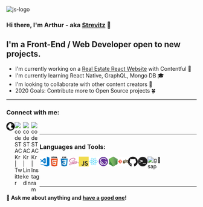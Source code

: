 ![js-logo](https://user-images.githubusercontent.com/61030079/90903197-e2bc1800-e3cd-11ea-8586-e605b0139c38.gif)

### Hi there, I'm Arthur - aka [Strevitz][website] :metal:

## I'm a Front-End / Web Developer open to new projects.
- I'm currently working on a [Real Estate React Website][project] with Contentful :hotel:
- I'm currently learning React Native, GraphQL, Mongo DB :mortar_board:
- I'm looking to collaborate with other content creators :couple:
- 2020 Goals: Contribute more to Open Source projects :four_leaf_clover:

---

### Connect with me:

[<img align="left" alt="codeSTACKr.com" width="22px" src="https://raw.githubusercontent.com/iconic/open-iconic/master/svg/globe.svg" />][website]
[<img align="left" alt="codeSTACKr | Twitter" width="22px" src="https://cdn.jsdelivr.net/npm/simple-icons@v3/icons/twitter.svg" />][twitter]
[<img align="left" alt="codeSTACKr | LinkedIn" width="22px" src="https://cdn.jsdelivr.net/npm/simple-icons@v3/icons/linkedin.svg" />][linkedin]
[<img align="left" alt="codeSTACKr | Instagram" width="22px" src="https://cdn.jsdelivr.net/npm/simple-icons@v3/icons/instagram.svg" />][instagram]

<br />

---

### Languages and Tools:

[<img align="left" alt="Visual Studio Code" width="26px" src="https://raw.githubusercontent.com/github/explore/80688e429a7d4ef2fca1e82350fe8e3517d3494d/topics/visual-studio-code/visual-studio-code.png" />][webdevplaylist]
[<img align="left" alt="HTML5" width="26px" src="https://raw.githubusercontent.com/github/explore/80688e429a7d4ef2fca1e82350fe8e3517d3494d/topics/html/html.png" />][webdevplaylist]
[<img align="left" alt="CSS3" width="26px" src="https://raw.githubusercontent.com/github/explore/80688e429a7d4ef2fca1e82350fe8e3517d3494d/topics/css/css.png" />][webdevplaylist]
[<img align="left" alt="Sass" width="26px" src="https://raw.githubusercontent.com/github/explore/80688e429a7d4ef2fca1e82350fe8e3517d3494d/topics/sass/sass.png" />][webdevplaylist]
[<img align="left" alt="JavaScript" width="26px" src="https://raw.githubusercontent.com/github/explore/80688e429a7d4ef2fca1e82350fe8e3517d3494d/topics/javascript/javascript.png" />][webdevplaylist]
[<img align="left" alt="React" width="26px" src="https://raw.githubusercontent.com/github/explore/80688e429a7d4ef2fca1e82350fe8e3517d3494d/topics/react/react.png" />][webdevplaylist]
[<img align="left" alt="Gatsby" width="26px" src="https://raw.githubusercontent.com/github/explore/e94815998e4e0713912fed477a1f346ec04c3da2/topics/gatsby/gatsby.png" />][webdevplaylist]
[<img align="left" alt="Node.js" width="26px" src="https://raw.githubusercontent.com/github/explore/80688e429a7d4ef2fca1e82350fe8e3517d3494d/topics/nodejs/nodejs.png" />][webdevplaylist]
[<img align="left" alt="Git" width="26px" src="https://raw.githubusercontent.com/github/explore/80688e429a7d4ef2fca1e82350fe8e3517d3494d/topics/git/git.png" />][webdevplaylist]
[<img align="left" alt="GitHub" width="26px" src="https://raw.githubusercontent.com/github/explore/78df643247d429f6cc873026c0622819ad797942/topics/github/github.png" />][webdevplaylist]
[<img align="left" alt="HTML5" width="26px" src="https://raw.githubusercontent.com/github/explore/80688e429a7d4ef2fca1e82350fe8e3517d3494d/topics/terminal/terminal.png" />][webdevplaylist]
 💅
[<img align="left" alt="gsap" width="26px" src="https://www.google.com/url?sa=i&url=https%3A%2F%2Fgreensock.com%2Fdocs%2F&psig=AOvVaw25B25631TRDI9p_i9ts7Y6&ust=1598209372299000&source=images&cd=vfe&ved=0CAIQjRxqFwoTCJDNoITAr-sCFQAAAAAdAAAAABAD" />][webdevplaylist]


<br />
<br />

---

#### 💬 Ask me about anything and [have a good one](https://youtu.be/e4Ao-iNPPUc)!

[website]: https://strzewiczek.pl
[project]: https://github.com/Strevitz/real-estate-website
[twitter]: https://twitter.com/arthur_strevitz
[instagram]: https://www.instagram.com/ghost_barber_stories/
[linkedin]: https://www.linkedin.com/in/strzewiczek/
[webdevplaylist]: https://strzewiczek.pl
